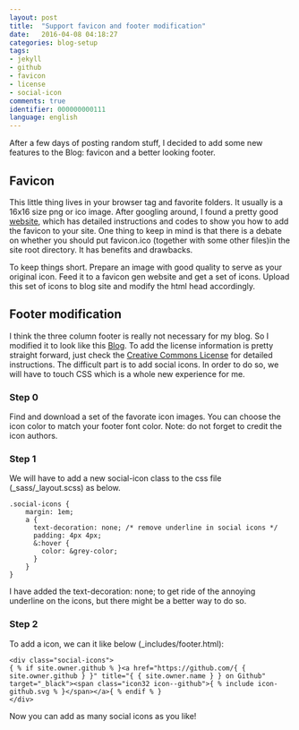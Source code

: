 ```yaml
---
layout: post
title:  "Support favicon and footer modification"
date:   2016-04-08 04:18:27 
categories: blog-setup
tags: 
- jekyll
- github
- favicon
- license
- social-icon
comments: true
identifier: 000000000111
language: english
---
```


After a few days of posting random stuff, I decided to add some new features to the Blog: favicon and a better looking footer.

## Favicon

This little thing lives in your browser tag and favorite folders. It usually is a 16x16 size png or ico image. After googling around, I found a pretty good [website](http://www.realfavicongenerator.net "Real Favicon Generator.net"), which has detailed instructions and codes to show you how to add the favicon to your site. One thing to keep in mind is that there is a debate on whether you should put favicon.ico (together with some other files)in the site root directory. It has benefits and drawbacks.

To keep things short. Prepare an image with good quality to serve as your original icon. Feed it to a favicon gen website and get a set of icons. Upload this set of icons to blog site and modify the html head accordingly.

## Footer modification

I think the three column footer is really not necessary for my blog. So I modified it to look like this [Blog](http://themicronaut.github.io/). To add the license information is pretty straight forward, just check the [Creative Commons License](http://creativecommons.org/licenses/by-nc-sa/4.0) for detailed instructions. The difficult part is to add social icons. In order to do so, we will have to touch CSS which is a whole new experience for me. 

### Step 0

Find and download a set of the favorate icon images. You can choose the icon color to match your footer font color. Note: do not forget to credit the icon authors.

### Step 1

We will have to add a new social-icon class to the css file (_sass/_layout.scss) as below.

    
    .social-icons {
        margin: 1em;
        a {
          text-decoration: none; /* remove underline in social icons */
          padding: 4px 4px;
          &:hover {
            color: &grey-color;
          }
        }
    }


I have added the text-decoration: none; to get ride of the annoying underline on the icons, but there might be a better way to do so. 

### Step 2

To add a icon, we can it like below (_includes/footer.html):


    <div class="social-icons">
    { % if site.owner.github % }<a href="https://github.com/{ { site.owner.github } }" title="{ { site.owner.name } } on Github" target="_black"><span class="icon32 icon--github">{ % include icon-github.svg % }</span></a>{ % endif % }
    </div>


Now you can add as many social icons as you like!

